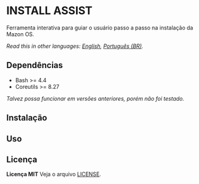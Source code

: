 INSTALL ASSIST
======
Ferramenta interativa para guiar o usuário passo a passo na instalação da Mazon OS.

*Read this in other languages: [English](README.md), [Português (BR)](README.pt-BR.md).*

Dependências
------
- Bash >= 4.4
- Coreutils >= 8.27

*Talvez possa funcionar em versões anteriores, porém não foi testado.*

Instalação
------

Uso
------

Licença
------
**Licença MIT**
Veja o arquivo [LICENSE](LICENSE).
